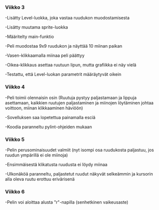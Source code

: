### Viikko 3
-Lisätty Level-luokka, joka vastaa ruudukon muodostamisesta

-Lisätty muutama sprite-luokka

-Määritelty main-funktio

-Peli muodostaa 9x9 ruudukon ja näyttää 10 miinan paikan

-Vasen-klikkaamalla miinaa peli päättyy

-Oikea-klikkaus asettaa ruutuun lipun, mutta grafiikka ei näy vielä

-Testattu, että Level-luokan parametrit määräytyvät oikein
### Viikko 4
-Peli toimii olennaisin osin (Ruutuja pystyy paljastamaan ja lippuja asettamaan, kaikkien ruutujen paljastaminen ja miinojen löytäminen johtaa voittoon, miinan klikkaaminen häviöön)

-Sovelluksen saa lopetettua painamalla esciä

-Koodia paranneltu pylint-ohjeiden mukaan

### Viikko 5
-Pelin perusominaisuudet valmiit (nyt isompi osa ruudukosta paljastuu, jos ruudun ympärillä ei ole miinoja)

-Ensimmäisestä klikatusta ruudusta ei löydy miinaa

-Ulkonäköä paranneltu, paljastetut ruudut näkyvät selkeämmin ja kursorin alla oleva ruutu erottuu erivärisenä

### Viikko 6
-Pelin voi aloittaa alusta "r"-napilla (senhetkinen vaikeusaste)
